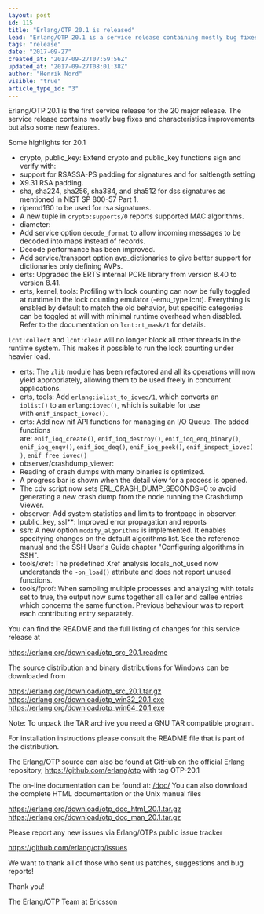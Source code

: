 ```yaml
---
layout: post
id: 115
title: "Erlang/OTP 20.1 is released"
lead: "Erlang/OTP 20.1 is a service release containing mostly bug fixes and characteristics improvements but also some new features."
tags: "release"
date: "2017-09-27"
created_at: "2017-09-27T07:59:56Z"
updated_at: "2017-09-27T08:01:38Z"
author: "Henrik Nord"
visible: "true"
article_type_id: "3"
---
```


Erlang/OTP 20.1 is the first service release for the 20 major release.
 The service release contains mostly bug fixes and characteristics improvements but also some new features.

Some highlights for 20.1
* crypto, public_key: Extend crypto and public_key functions sign and verify with:
* support for RSASSA-PS padding for signatures and for
 saltlength setting
* X9.31 RSA padding.
* sha, sha224, sha256, sha384, and sha512 for dss
 signatures as mentioned in NIST SP 800-57 Part 1.
* ripemd160 to be used for rsa signatures.
* A new tuple in `crypto:supports/0` reports supported MAC
 algorithms.
* diameter:
* Add service option `decode_format` to allow incoming messages to be decoded into maps
 instead of records.
* Decode performance has been improved.
* Add service/transport option avp_dictionaries to give better support for dictionaries only defining AVPs.
* erts: Upgraded the ERTS internal PCRE library from version 8.40 to version 8.41.
* erts, kernel, tools: Profiling with lock counting can now be fully toggled at runtime in
 the lock counting emulator (-emu_type lcnt). Everything
 is enabled by default to match the old behavior, but
 specific categories can be toggled at will with minimal
 runtime overhead when disabled. Refer to the
 documentation on `lcnt:rt_mask/1` for details.

`lcnt:collect` and `lcnt:clear` will no longer block all
 other threads in the runtime system. This makes it possible to run the lock counting
 under heavier load.
* erts: The `zlib` module has been refactored and all its operations will now yield appropriately,
 allowing them to be used freely in concurrent applications.
* erts, tools: Add `erlang:iolist_to_iovec/1`, which converts an
`iolist()` to an `erlang:iovec()`, which is suitable for use
 with `enif_inspect_iovec()`.
* erts: Add new nif API functions for managing an I/O Queue.
 The added functions are: `enif_ioq_create()`, `enif_ioq_destroy()`, `enif_ioq_enq_binary()`,
`enif_ioq_enqv()`, `enif_ioq_deq()`, `enif_ioq_peek()`, `enif_inspect_iovec()`, `enif_free_iovec()`
* observer/crashdump_viewer:
* Reading of crash dumps with many binaries is optimized.
* A progress bar is shown when the detail view for a process is opened.
* The cdv script now sets ERL_CRASH_DUMP_SECONDS=0 to
 avoid generating a new crash dump from the node running the Crashdump Viewer.
* observer:
 Add system statistics and limits to frontpage in
 observer.
* public_key, ssl**:
 Improved error propagation and reports
* ssh: A new option `modify_algorithms` is implemented. It
 enables specifying changes on the default algorithms
 list. See the reference manual and the SSH User's Guide
 chapter "Configuring algorithms in SSH".
* tools/xref: The predefined Xref analysis locals_not_used now understands
 the `-on_load()` attribute and does not report unused functions.
* tools/fprof: When sampling multiple processes and analyzing
 with totals set to true, the output now sums together
 all caller and callee entries which concerns the same
 function. Previous behaviour was to report each
 contributing entry separately.

You can find the README and the full listing of changes for this service release at

<https://erlang.org/download/otp_src_20.1.readme>

The source distribution and binary distributions for Windows can be
 downloaded from

<https://erlang.org/download/otp_src_20.1.tar.gz>
<https://erlang.org/download/otp_win32_20.1.exe>
<https://erlang.org/download/otp_win64_20.1.exe>

Note: To unpack the TAR archive you need a GNU TAR compatible program.

For installation instructions please consult the README file that is part
 of the distribution.

The Erlang/OTP source can also be found at GitHub on the official Erlang
 repository, <https://github.com/erlang/otp> with tag OTP-20.1

The on-line documentation can be found at: [/doc/](/doc/)
 You can also download the complete HTML documentation or the Unix manual files

<https://erlang.org/download/otp_doc_html_20.1.tar.gz>
<https://erlang.org/download/otp_doc_man_20.1.tar.gz>

Please report any new issues via Erlang/OTPs public issue tracker

<https://github.com/erlang/otp/issues>

We want to thank all of those who sent us patches, suggestions and bug reports!

Thank you!

The Erlang/OTP Team at Ericsson
